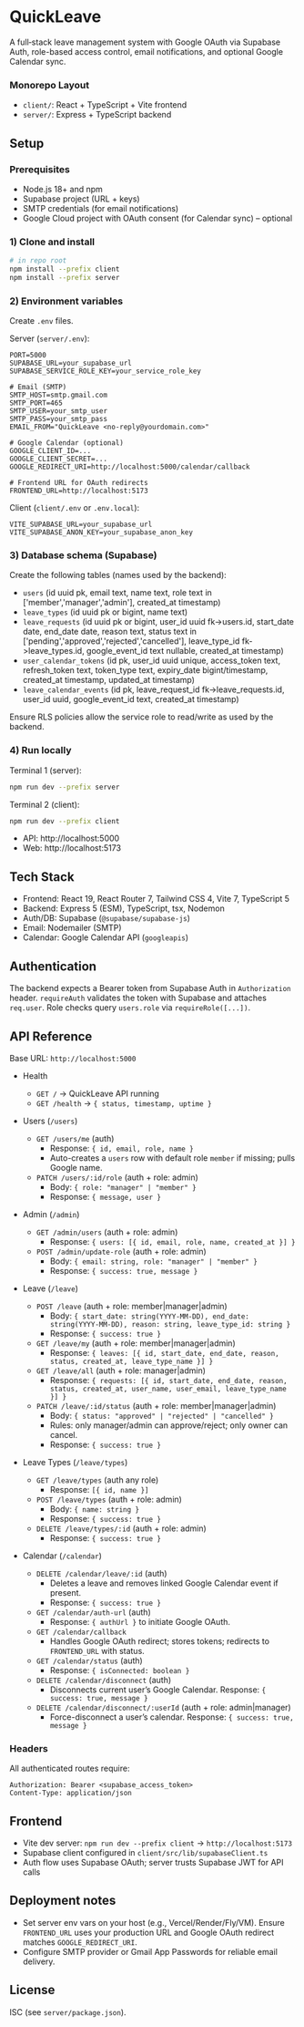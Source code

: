 # QuickLeave

A full‑stack leave management system with Google OAuth via Supabase Auth, role-based access control, email notifications, and optional Google Calendar sync.

### Monorepo Layout
- `client/`: React + TypeScript + Vite frontend
- `server/`: Express + TypeScript backend

## Setup

### Prerequisites
- Node.js 18+ and npm
- Supabase project (URL + keys)
- SMTP credentials (for email notifications)
- Google Cloud project with OAuth consent (for Calendar sync) – optional

### 1) Clone and install
```bash
# in repo root
npm install --prefix client
npm install --prefix server
```

### 2) Environment variables
Create `.env` files.

Server (`server/.env`):
```
PORT=5000
SUPABASE_URL=your_supabase_url
SUPABASE_SERVICE_ROLE_KEY=your_service_role_key

# Email (SMTP)
SMTP_HOST=smtp.gmail.com
SMTP_PORT=465
SMTP_USER=your_smtp_user
SMTP_PASS=your_smtp_pass
EMAIL_FROM="QuickLeave <no-reply@yourdomain.com>"

# Google Calendar (optional)
GOOGLE_CLIENT_ID=...
GOOGLE_CLIENT_SECRET=...
GOOGLE_REDIRECT_URI=http://localhost:5000/calendar/callback

# Frontend URL for OAuth redirects
FRONTEND_URL=http://localhost:5173
```

Client (`client/.env` or `.env.local`):
```
VITE_SUPABASE_URL=your_supabase_url
VITE_SUPABASE_ANON_KEY=your_supabase_anon_key
```

### 3) Database schema (Supabase)
Create the following tables (names used by the backend):
- `users` (id uuid pk, email text, name text, role text in ['member','manager','admin'], created_at timestamp)
- `leave_types` (id uuid pk or bigint, name text)
- `leave_requests` (id uuid pk or bigint, user_id uuid fk->users.id, start_date date, end_date date, reason text, status text in ['pending','approved','rejected','cancelled'], leave_type_id fk->leave_types.id, google_event_id text nullable, created_at timestamp)
- `user_calendar_tokens` (id pk, user_id uuid unique, access_token text, refresh_token text, token_type text, expiry_date bigint/timestamp, created_at timestamp, updated_at timestamp)
- `leave_calendar_events` (id pk, leave_request_id fk->leave_requests.id, user_id uuid, google_event_id text, created_at timestamp)

Ensure RLS policies allow the service role to read/write as used by the backend.

### 4) Run locally
Terminal 1 (server):
```bash
npm run dev --prefix server
```
Terminal 2 (client):
```bash
npm run dev --prefix client
```
- API: http://localhost:5000
- Web: http://localhost:5173

## Tech Stack
- Frontend: React 19, React Router 7, Tailwind CSS 4, Vite 7, TypeScript 5
- Backend: Express 5 (ESM), TypeScript, tsx, Nodemon
- Auth/DB: Supabase (`@supabase/supabase-js`)
- Email: Nodemailer (SMTP)
- Calendar: Google Calendar API (`googleapis`)

## Authentication
The backend expects a Bearer token from Supabase Auth in `Authorization` header. `requireAuth` validates the token with Supabase and attaches `req.user`. Role checks query `users.role` via `requireRole([...])`.

## API Reference
Base URL: `http://localhost:5000`

- Health
  - `GET /` → QuickLeave API running
  - `GET /health` → `{ status, timestamp, uptime }`

- Users (`/users`)
  - `GET /users/me` (auth)
    - Response: `{ id, email, role, name }`
    - Auto-creates a `users` row with default role `member` if missing; pulls Google name.
  - `PATCH /users/:id/role` (auth + role: admin)
    - Body: `{ role: "manager" | "member" }`
    - Response: `{ message, user }`

- Admin (`/admin`)
  - `GET /admin/users` (auth + role: admin)
    - Response: `{ users: [{ id, email, role, name, created_at }] }`
  - `POST /admin/update-role` (auth + role: admin)
    - Body: `{ email: string, role: "manager" | "member" }`
    - Response: `{ success: true, message }`

- Leave (`/leave`)
  - `POST /leave` (auth + role: member|manager|admin)
    - Body: `{ start_date: string(YYYY-MM-DD), end_date: string(YYYY-MM-DD), reason: string, leave_type_id: string }`
    - Response: `{ success: true }`
  - `GET /leave/my` (auth + role: member|manager|admin)
    - Response: `{ leaves: [{ id, start_date, end_date, reason, status, created_at, leave_type_name }] }`
  - `GET /leave/all` (auth + role: manager|admin)
    - Response: `{ requests: [{ id, start_date, end_date, reason, status, created_at, user_name, user_email, leave_type_name }] }`
  - `PATCH /leave/:id/status` (auth + role: member|manager|admin)
    - Body: `{ status: "approved" | "rejected" | "cancelled" }`
    - Rules: only manager/admin can approve/reject; only owner can cancel.
    - Response: `{ success: true }`

- Leave Types (`/leave/types`)
  - `GET /leave/types` (auth any role)
    - Response: `[{ id, name }]`
  - `POST /leave/types` (auth + role: admin)
    - Body: `{ name: string }`
    - Response: `{ success: true }`
  - `DELETE /leave/types/:id` (auth + role: admin)
    - Response: `{ success: true }`

- Calendar (`/calendar`)
  - `DELETE /calendar/leave/:id` (auth)
    - Deletes a leave and removes linked Google Calendar event if present.
    - Response: `{ success: true }`
  - `GET /calendar/auth-url` (auth)
    - Response: `{ authUrl }` to initiate Google OAuth.
  - `GET /calendar/callback`
    - Handles Google OAuth redirect; stores tokens; redirects to `FRONTEND_URL` with status.
  - `GET /calendar/status` (auth)
    - Response: `{ isConnected: boolean }`
  - `DELETE /calendar/disconnect` (auth)
    - Disconnects current user’s Google Calendar. Response: `{ success: true, message }`
  - `DELETE /calendar/disconnect/:userId` (auth + role: admin|manager)
    - Force-disconnect a user’s calendar. Response: `{ success: true, message }`

### Headers
All authenticated routes require:
```
Authorization: Bearer <supabase_access_token>
Content-Type: application/json
```

## Frontend
- Vite dev server: `npm run dev --prefix client` → `http://localhost:5173`
- Supabase client configured in `client/src/lib/supabaseClient.ts`
- Auth flow uses Supabase OAuth; server trusts Supabase JWT for API calls

## Deployment notes
- Set server env vars on your host (e.g., Vercel/Render/Fly/VM). Ensure `FRONTEND_URL` uses your production URL and Google OAuth redirect matches `GOOGLE_REDIRECT_URI`.
- Configure SMTP provider or Gmail App Passwords for reliable email delivery.

## License
ISC (see `server/package.json`).
